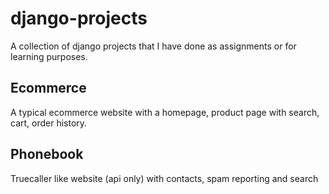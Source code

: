 # django-projects
A collection of django projects that I have done as assignments or for learning purposes.

## Ecommerce
A typical ecommerce website  with a homepage, product page with search, cart, order history.


## Phonebook
Truecaller like website (api only) with contacts, spam reporting and search

